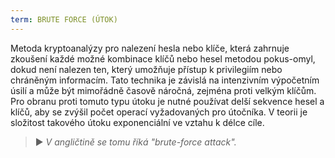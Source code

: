 ```yaml
---
term: BRUTE FORCE (ÚTOK)
---
```


Metoda kryptoanalýzy pro nalezení hesla nebo klíče, která zahrnuje zkoušení každé možné kombinace klíčů nebo hesel metodou pokus-omyl, dokud není nalezen ten, který umožňuje přístup k privilegiím nebo chráněným informacím. Tato technika je závislá na intenzivním výpočetním úsilí a může být mimořádně časově náročná, zejména proti velkým klíčům. Pro obranu proti tomuto typu útoku je nutné používat delší sekvence hesel a klíčů, aby se zvýšil počet operací vyžadovaných pro útočníka. V teorii je složitost takového útoku exponenciální ve vztahu k délce cíle.

> ► *V angličtině se tomu říká "brute-force attack".*